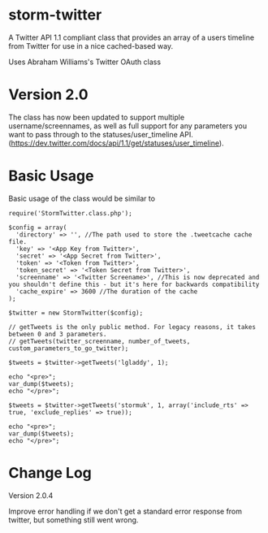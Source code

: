 storm-twitter
===========================

A Twitter API 1.1 compliant class that provides an array of a users timeline from Twitter for use in a nice cached-based way.

Uses Abraham Williams's Twitter OAuth class


Version 2.0
============================

The class has now been updated to support multiple username/screennames, as well as full support for any parameters you want to pass through to the statuses/user_timeline API. (https://dev.twitter.com/docs/api/1.1/get/statuses/user_timeline).


Basic Usage
============================

Basic usage of the class would be similar to

    require('StormTwitter.class.php');
    
    $config = array(
      'directory' => '', //The path used to store the .tweetcache cache file.
      'key' => '<App Key from Twitter>',
      'secret' => '<App Secret from Twitter>',
      'token' => '<Token from Twitter>',
      'token_secret' => '<Token Secret from Twitter>',
      'screenname' => '<Twitter Screename>', //This is now deprecated and you shouldn't define this - but it's here for backwards compatibility
      'cache_expire' => 3600 //The duration of the cache  
    );
    
    $twitter = new StormTwitter($config);
    
    // getTweets is the only public method. For legacy reasons, it takes between 0 and 3 parameters.
    // getTweets(twitter_screenname, number_of_tweets, custom_parameters_to_go_twitter);
    
    $tweets = $twitter->getTweets('lgladdy', 1);
    
    echo "<pre>";
    var_dump($tweets);
    echo "</pre>";
    
    $tweets = $twitter->getTweets('stormuk', 1, array('include_rts' => true, 'exclude_replies' => true));
    
    echo "<pre>";
    var_dump($tweets);
    echo "</pre>";
    
    

Change Log
============================

Version 2.0.4

Improve error handling if we don't get a standard error response from twitter, but something still went wrong.
